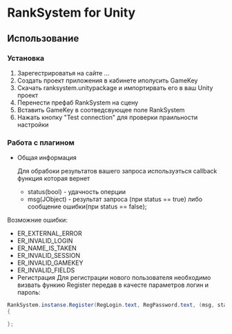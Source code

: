 # RankSystem for Unity

## Использование

### Установка

1. Зарегестрироватья на сайте ...
2. Создать проект приложения в кабинете иполусить GameKey
3. Скачать ranksystem.unitypackage и импортирвать его в ваш Unity проект
4. Перенести префаб RankSystem на сцену
5. Вставить GameKey в соотведсвующее поле RankSystem
6. Нажать кнопку "Test connection" для проверки праильности настройки

### Работа с плагином

- Общая информация

  Для обрабоки результатов вашего запроса используэться callback функция которая вернет
  - status(bool) - удачность оперции
  - msg(JObject) - результат запроса (при status == true) либо сообщение ошибки(при status == false);

Возможние ошибки:
- ER_EXTERNAL_ERROR
- ER_INVALID_LOGIN
- ER_NAME_IS_TAKEN
- ER_INVALID_SESSION
- ER_INVALID_GAMEKEY
- ER_INVALID_FIELDS
- Регистрация
  Для регистрации нового пользователя необходимо визвать функию Register передав в качесте параметров логин и пароль:

```cs
RankSystem.instanse.Register(RegLogin.text, RegPassword.text, (msg, status) =>
{

};
```
